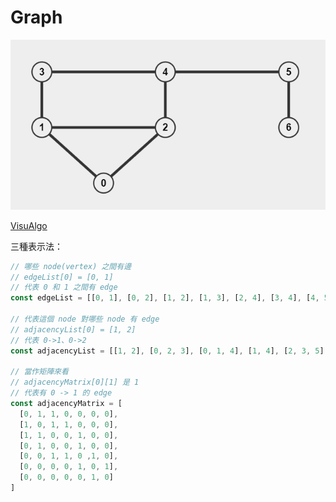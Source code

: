 # Graph

![graph example](../images/graph_example.png)

[VisuAlgo](https://visualgo.net/en/graphds)

三種表示法：

```JavaScript
// 哪些 node(vertex) 之間有邊
// edgeList[0] = [0, 1]
// 代表 0 和 1 之間有 edge
const edgeList = [[0, 1], [0, 2], [1, 2], [1, 3], [2, 4], [3, 4], [4, 5], [5, 6]]

// 代表這個 node 對哪些 node 有 edge
// adjacencyList[0] = [1, 2]
// 代表 0->1、0->2
const adjacencyList = [[1, 2], [0, 2, 3], [0, 1, 4], [1, 4], [2, 3, 5], [4, 6], [5]]

// 當作矩陣來看
// adjacencyMatrix[0][1] 是 1
// 代表有 0 -> 1 的 edge
const adjacencyMatrix = [
  [0, 1, 1, 0, 0, 0, 0],
  [1, 0, 1, 1, 0, 0, 0],
  [1, 1, 0, 0, 1, 0, 0],
  [0, 1, 0, 0, 1, 0, 0],
  [0, 0, 1, 1, 0 ,1, 0],
  [0, 0, 0, 0, 1, 0, 1],
  [0, 0, 0, 0, 0, 1, 0]
]
```

